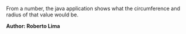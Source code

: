 From a number, the java application shows what the circumference and radius of that value would be.

**Author: Roberto Lima**
